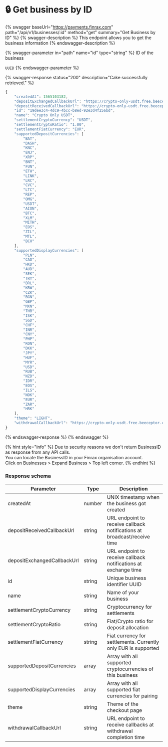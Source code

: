 # 🔒 Get business by ID

{% swagger baseUrl="https://payments.finrax.com" path="/api/v1/businesses/:id" method="get" summary="Get Business by ID" %}
{% swagger-description %}
This endpoint allows you to get the business information
{% endswagger-description %}

{% swagger-parameter in="path" name="id" type="string" %}
ID of the business 

`UUID`
{% endswagger-parameter %}

{% swagger-response status="200" description="Cake successfully retrieved." %}
```javascript
{
    "createdAt": 1565103182,
    "depositExchangedCallbackUrl": "https://crypto-only-usdt.free.beeceptor.com",
    "depositReceivedCallbackUrl": "https://crypto-only-usdt.free.beeceptor.com",
    "id": "19dee3c4-4dc9-4bcc-b8ed-92e3d4f256bd",
    "name": "Crypto Only USDT",
    "settlementCryptoCurrency": "USDT",
    "settlementCryptoRatio": "1.00",
    "settlementFiatCurrency": "EUR",
    "supportedDepositCurrencies": [
        "BAT",
        "DASH",
        "KNC",
        "ENJ",
        "XRP",
        "BNT",
        "FUN",
        "ETH",
        "LINK",
        "LRC",
        "CVC",
        "LTC",
        "REP",
        "OMG",
        "USDT",
        "AION",
        "BTC",
        "XLM",
        "MITH",
        "EOS",
        "ZIL",
        "MTL",
        "BCH"
    ],
    "supportedDisplayCurrencies": [
        "PLN",
        "CAD",
        "HKD",
        "AUD",
        "SEK",
        "TRY",
        "BRL",
        "KRW",
        "CZK",
        "BGN",
        "GBP",
        "MXN",
        "THB",
        "ISK",
        "SGD",
        "CHF",
        "INR",
        "CNY",
        "PHP",
        "RON",
        "DKK",
        "JPY",
        "HUF",
        "MYR",
        "USD",
        "RUB",
        "NZD",
        "IDR",
        "EOS",
        "ILS",
        "NOK",
        "EUR",
        "ZAR",
        "HRK"
    ],
    "theme": "LIGHT",
    "withdrawalCallbackUrl": "https://crypto-only-usdt.free.beeceptor.com"
}
```
{% endswagger-response %}
{% endswagger %}

{% hint style="info" %}
Due to security reasons we don't return BusinessID as response from any API calls.\
You can locate the BusinessID in your Finrax organisation account.\
Click on Businesses > Expand Business > Top left corner.
{% endhint %}

### Response schema

| Parameter                   | Type   | Description                                                              |
| --------------------------- | ------ | ------------------------------------------------------------------------ |
| createdAt                   | number | UNIX timestamp when the business got created                             |
| depositReceivedCallbackUrl  | string | URL endpoint to receive callback notifications at broadcast/receive time |
| depositExchangedCallbackUrl | string | URL endpoint to receive callback notifications at exchange time          |
| id                          | string | Unique business identifier UUID                                          |
| name                        | string | Name of your business                                                    |
| settlementCryptoCurrency    | string | Cryptocurrency for settlements                                           |
| settlementCryptoRatio       | string | Fiat/Crypto ratio for deposit allocation                                 |
| settlementFiatCurrency      | string | Fiat currency for settlements. Currently only EUR is supported           |
| supportedDepositCurrencies  | array  | Array with all supported cryptocurrencies of this business               |
| supportedDisplayCurrencies  | array  | Array with all supported fiat currencies for pairing                     |
| theme                       | string | Theme of the checkout page                                               |
| withdrawalCallbackUrl       | string | URL endpoint to receive callbacks at withdrawal completion time          |

